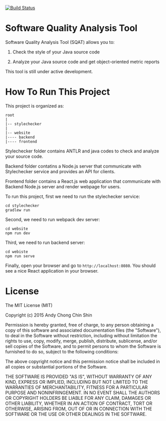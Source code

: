 [![Build Status](https://travis-ci.org/Andyccs/sqat.svg?branch=develop)](https://travis-ci.org/Andyccs/sqat)

# Software Quality Analysis Tool

Software Quality Analysis Tool (SQAT) allows you to:

1. Check the style of your Java source code

2. Analyze your Java source code and get object-oriented metric reports

This tool is still under active development.

# How To Run This Project

This project is organized as:

```
root
|
|-- stylechecker
|
|-- website
|---- backend
|---- frontend
```

Stylechecker folder contains ANTLR and java codes to check and analyze your source code. 

Backend folder contatins a Node.js server that communicate with Stylechecker service and provides an API for clients.

Frontend folder contains a React.js web application that communicate with Backend Node.js server and render webpage for users. 

To run this project, first we need to run the stylechecker service:

```
cd stylechecker
gradlew run
```

Second, we need to run webpack dev server:

```
cd website
npm run dev
```

Third, we need to run backend server:

```
cd webiste
npm run serve
```

Finally, open your browser and go to `http://localhost:8080`. You should see a nice React application in your browser. 

# License

The MIT License (MIT)

Copyright (c) 2015 Andy Chong Chin Shin

Permission is hereby granted, free of charge, to any person obtaining a copy
of this software and associated documentation files (the "Software"), to deal
in the Software without restriction, including without limitation the rights
to use, copy, modify, merge, publish, distribute, sublicense, and/or sell
copies of the Software, and to permit persons to whom the Software is
furnished to do so, subject to the following conditions:

The above copyright notice and this permission notice shall be included in all
copies or substantial portions of the Software.

THE SOFTWARE IS PROVIDED "AS IS", WITHOUT WARRANTY OF ANY KIND, EXPRESS OR
IMPLIED, INCLUDING BUT NOT LIMITED TO THE WARRANTIES OF MERCHANTABILITY,
FITNESS FOR A PARTICULAR PURPOSE AND NONINFRINGEMENT. IN NO EVENT SHALL THE
AUTHORS OR COPYRIGHT HOLDERS BE LIABLE FOR ANY CLAIM, DAMAGES OR OTHER
LIABILITY, WHETHER IN AN ACTION OF CONTRACT, TORT OR OTHERWISE, ARISING FROM,
OUT OF OR IN CONNECTION WITH THE SOFTWARE OR THE USE OR OTHER DEALINGS IN THE
SOFTWARE.
